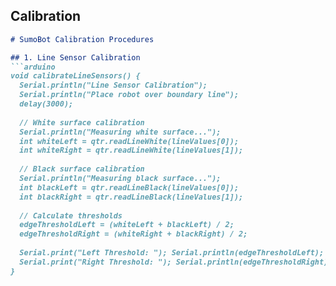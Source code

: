 ## Calibration 

```markdown
# SumoBot Calibration Procedures

## 1. Line Sensor Calibration
```arduino
void calibrateLineSensors() {
  Serial.println("Line Sensor Calibration");
  Serial.println("Place robot over boundary line");
  delay(3000);
  
  // White surface calibration
  Serial.println("Measuring white surface...");
  int whiteLeft = qtr.readLineWhite(lineValues[0]);
  int whiteRight = qtr.readLineWhite(lineValues[1]);
  
  // Black surface calibration
  Serial.println("Measuring black surface...");
  int blackLeft = qtr.readLineBlack(lineValues[0]);
  int blackRight = qtr.readLineBlack(lineValues[1]);
  
  // Calculate thresholds
  edgeThresholdLeft = (whiteLeft + blackLeft) / 2;
  edgeThresholdRight = (whiteRight + blackRight) / 2;
  
  Serial.print("Left Threshold: "); Serial.println(edgeThresholdLeft);
  Serial.print("Right Threshold: "); Serial.println(edgeThresholdRight);
}